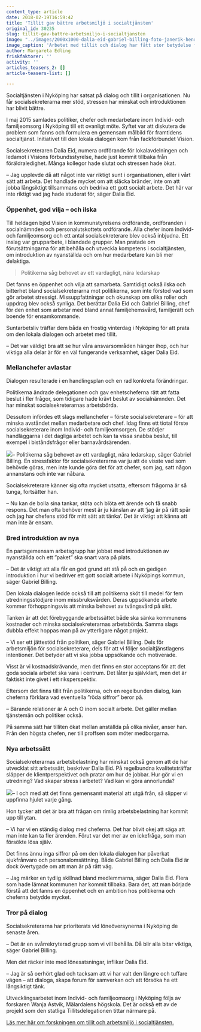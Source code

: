 ```yaml
---
content_type: article
date: 2018-02-19T16:59:42
title: 'Tillit gav bättre arbetsmiljö i socialtjänsten'
original_id: 30235
slug: tillit-gav-battre-arbetsmiljo-i-socialtjansten
image: "../images/2000x1000-dalia-eid-gabriel-billing-foto-janerik-henriksson-tt.jpg"
image_caption: 'Arbetet med tillit och dialog har fått stor betydelse för arbetsmiljön inom socialtjänsten i Nyköping, menar Dalia Eid, Vision, och Gabriel Billing, enhetschef.'
author: Margareta Edling
friskfaktorer: ''
activity: ''
articles_teasers_2: []
article-teasers-list: []

---
```


Socialtjänsten i Nyköping har satsat på dialog och tillit i organisationen. Nu får socialsekreterarna mer stöd, stressen har minskat och introduktionen har blivit bättre.

I maj 2015 samlades politiker, chefer och medarbetare inom Individ- och familjeomsorg i Nyköping till ett ovanligt möte. Syftet var att diskutera de problem som fanns och formulera en gemensam målbild för framtidens socialtjänst. Initiativet till den lokala dialogen kom från fackförbundet Vision.

Socialsekreteraren Dalia Eid, numera ordförande för lokalavdelningen och ledamot i Visions förbundsstyrelse, hade just kommit tillbaka från föräldraledighet. Många kollegor hade slutat och stressen hade ökat.

– Jag upplevde då att något inte var riktigt sunt i organisationen, eller i vårt sätt att arbeta. Det handlade mycket om att släcka bränder, inte om att jobba långsiktigt tillsammans och bedriva ett gott socialt arbete. Det här var inte riktigt vad jag hade studerat för, säger Dalia Eid.

### Öppenhet, god vilja – och ilska

Till heldagen bjöd Vision in kommunstyrelsens ordförande, ordföranden i socialnämnden och personalutskottets ordförande. Alla chefer inom Individ- och familjeomsorg och ett antal socialsekreterare blev också inbjudna. Ett inslag var grupparbete, i blandade grupper. Man pratade om förutsättningarna för att behålla och utveckla kompetens i socialtjänsten, om introduktion av nyanställda och om hur medarbetare kan bli mer delaktiga.

> Politikerna såg behovet av ett vardagligt, nära ledarskap

Det fanns en öppenhet och vilja att samarbeta. Samtidigt också ilska och bitterhet bland socialsekreterarna mot politikerna, som inte förstod vad som gör arbetet stressigt. Missuppfattningar och okunskap om olika roller och uppdrag blev också synliga. Det berättar Dalia Eid och Gabriel Billing, chef för den enhet som arbetar med bland annat familjehemsvård, familjerätt och boende för ensamkommande.

Suntarbetsliv träffar dem båda en frostig vinterdag i Nyköping för att prata om den lokala dialogen och arbetet med tillit.

– Det var väldigt bra att se hur våra ansvarsområden hänger ihop, och hur viktiga alla delar är för en väl fungerande verksamhet, säger Dalia Eid.

### Mellanchefer avlastar

Dialogen resulterade i en handlingsplan och en rad konkreta förändringar.

Politikerna ändrade delegationen och gav enhetscheferna rätt att fatta beslut i fler frågor, som tidigare hade krävt beslut av socialnämnden. Det har minskat socialsekreterarnas arbetsbörda.

Dessutom infördes ett slags mellanchefer – förste socialsekreterare – för att minska avståndet mellan medarbetare och chef. Idag finns ett tiotal förste socialsekreterare inom Individ- och familjeomsorgen. De stödjer handläggarna i det dagliga arbetet och kan ta vissa snabba beslut, till exempel i biståndsfrågor eller barnavårdsärenden.

[![](https://www.suntarbetsliv.se/wp-content/uploads/2018/02/200x240-gabriel-billing-foto-janerik-henriksson-tt.jpg)](https://www.suntarbetsliv.se/wp-content/uploads/2018/02/200x240-gabriel-billing-foto-janerik-henriksson-tt.jpg)– Politikerna såg behovet av ett vardagligt, nära ledarskap, säger Gabriel Billing. En stressfaktor för socialsekreterarna var ju att de visste vad som behövde göras, men inte kunde göra det för att chefer, som jag, satt någon annanstans och inte var nåbara.

Socialsekreterare känner sig ofta mycket utsatta, eftersom frågorna är så tunga, fortsätter han.

– Nu kan de bolla sina tankar, stöta och blöta ett ärende och få snabb respons. Det man ofta behöver mest är ju känslan av att ‘jag är på rätt spår och jag har chefens stöd för mitt sätt att tänka’. Det är viktigt att känna att man inte är ensam.

### Bred introduktion av nya

En partsgemensam arbetsgrupp har jobbat med introduktionen av nyanställda och ett ”paket” ska snart vara på plats.

– Det är viktigt att alla får en god grund att stå på och en gedigen introduktion i hur vi bedriver ett gott socialt arbete i Nyköpings kommun, säger Gabriel Billing.

Den lokala dialogen ledde också till att politikerna sköt till medel för fem utredningsstödjare inom missbruksvården. Deras uppsökande arbete kommer förhoppningsvis att minska behovet av tvångsvård på sikt.

Tanken är att det förebyggande arbetssättet både ska sänka kommunens kostnader och minska socialsekreterarnas arbetsbörda. Samma slags dubbla effekt hoppas man på av ytterligare något projekt.

– Vi ser ett jättestöd från politiken, säger Gabriel Billing. Dels för arbetsmiljön för socialsekreterare, dels för att vi följer socialtjänstlagens intentioner. Det betyder att vi ska jobba uppsökande och motiverade.

Visst är vi kostnadskrävande, men det finns en stor acceptans för att det goda sociala arbetet ska vara i centrum. Det låter ju självklart, men det är faktiskt inte givet i ett riksperspektiv.

Eftersom det finns tillit från politikerna, och en regelbunden dialog, kan cheferna förklara vad eventuella ”röda siffror” beror på.

– Bärande relationer är A och O inom socialt arbete. Det gäller mellan tjänstemän och politiker också.

På samma sätt har tilliten ökat mellan anställda på olika nivåer, anser han. Från den högsta chefen, ner till proffsen som möter medborgarna.

### Nya arbetssätt

Socialsekreterarnas arbetsbelastning har minskat också genom att de har utvecklat sitt arbetssätt, beskriver Dalia Eid. På regelbundna kvalitetsträffar släpper de klientperspektivet och pratar om hur de jobbar. Hur gör vi en utredning? Vad skapar stress i arbetet? Vad kan vi göra annorlunda?

[![](https://www.suntarbetsliv.se/wp-content/uploads/2018/02/200x240-dalia-eid-foto-janerik-henriksson-tt.jpg)](https://www.suntarbetsliv.se/wp-content/uploads/2018/02/200x240-dalia-eid-foto-janerik-henriksson-tt.jpg)– I och med att det finns gemensamt material att utgå från, så slipper vi uppfinna hjulet varje gång.

Hon tycker att det är bra att frågan om rimlig arbetsbelastning har kommit upp till ytan.

– Vi har vi en ständig dialog med cheferna. Det har blivit okej att säga att man inte kan ta fler ärenden. Förut var det mer av en ickefråga, som man försökte lösa själv.

Det finns ännu inga siffror på om den lokala dialogen har påverkat sjukfrånvaro och personalomsättning. Både Gabriel Billing och Dalia Eid är dock övertygade om att man är på rätt väg.

– Jag märker en tydlig skillnad bland medlemmarna, säger Dalia Eid. Flera som hade lämnat kommunen har kommit tillbaka. Bara det, att man började förstå att det fanns en öppenhet och en ambition hos politikerna och cheferna betydde mycket.

### Tror på dialog

Socialsekreterarna har prioriterats vid löneöversynerna i Nyköping de senaste åren.

– Det är en svårrekryterad grupp som vi vill behålla. Då blir alla bitar viktiga, säger Gabriel Billing.

Men det räcker inte med lönesatsningar, inflikar Dalia Eid.

– Jag är så oerhört glad och tacksam att vi har valt den längre och tuffare vägen – att dialoga, skapa forum för samverkan och att försöka ha ett långsiktigt tänk.

Utvecklingsarbetet inom Individ- och familjeomsorg i Nyköping följs av forskaren Wanja Astvik, Mälardalens högskola. Det är också ett av de projekt som den statliga Tillitsdelegationen tittar närmare på.

[Läs mer här om forskningen om tillit och arbetsmiljö i socialtjänsten.](https://www.suntarbetsliv.se/forskning/organisatorisk-och-social-arbetsmiljo/nykoping-tillit-och-arbetsmiljo-hanger-ihop/)

